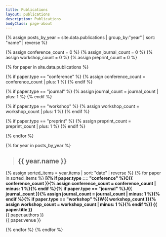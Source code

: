```yaml
---
title: Publications
layout: publications
description: Publications
bodyClass: page-about
---
```


{% assign posts_by_year = site.data.publications | group_by:"year" | sort: "name" | reverse %}

{% assign conference_count = 0 %}
{% assign journal_count = 0 %}
{% assign workshop_count = 0 %}
{% assign preprint_count = 0 %}

{% for paper in site.data.publications %}

{% if paper.type == "conference" %}
{% assign conference_count = conference_count | plus: 1 %}
{% endif %}

{% if paper.type == "journal" %}
{% assign journal_count = journal_count | plus: 1 %}
{% endif %}

{% if paper.type == "workshop" %}
{% assign workshop_count = workshop_count | plus: 1 %}
{% endif %}

{% if paper.type == "preprint" %}
{% assign preprint_count = preprint_count | plus: 1 %}
{% endif %}

{% endfor %}

{% for year in posts_by_year %}

> ## {{ year.name }}
{% assign sorted_items = year.items | sort: "date" | reverse %}
{% for paper in sorted_items %}
**[{% if paper.type == "conference" %}C{{ conference_count }}{% assign conference_count = conference_count | minus: 1 %}{% endif %}{% if paper.type == "journal" %}J{{ journal_count }}{% assign journal_count = journal_count | minus: 1 %}{% endif %}{% if paper.type == "workshop" %}W{{ workshop_count }}{% assign workshop_count = workshop_count | minus: 1 %}{% endif %}] {{ paper.title }}**
<br>
{{ paper.authors }}
<br>
{{ paper.venue }}

{% endfor %}
{% endfor %}
